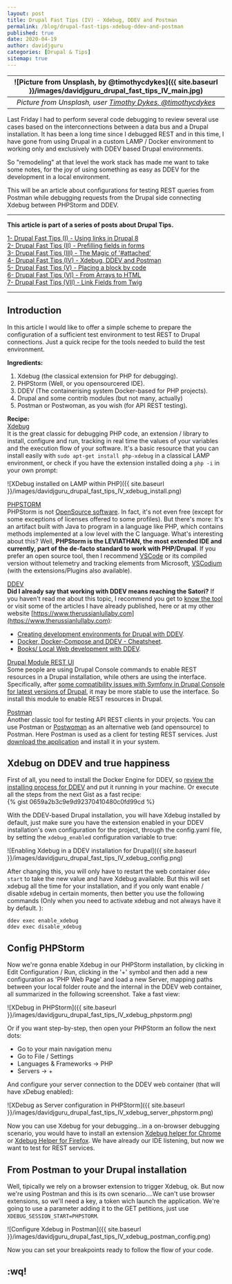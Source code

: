 ```yaml
---
layout: post
title: Drupal Fast Tips (IV) - Xdebug, DDEV and Postman
permalink: /blog/drupal-fast-tips-xdebug-ddev-and-postman
published: true
date: 2020-04-19
author: davidjguru
categories: [Drupal & Tips]
sitemap: true
---
```


| ![Picture from Unsplash, by @timothycdykes]({{ site.baseurl }}/images/davidjguru_drupal_fast_tips_IV_main.jpg) |
|:--:|
| *Picture from Unsplash, user [Timothy Dykes, @timothycdykes](https://unsplash.com/@timothycdykes)* |

Last Friday I had to perform several code debugging to review several use cases based on the interconnections between a data bus and a Drupal installation. It has been a long time since I debugged REST and in this time, I have gone from using Drupal in a custom LAMP / Docker environment to working only and exclusively with DDEV based Drupal environments.  
<!--more-->
So "remodeling" at that level the work stack has made me want to take some notes, for the joy of using something as easy as DDEV for the development in a local environment.  

This will be an article about configurations for testing REST queries from Postman while debugging requests from the Drupal side connecting Xdebug between PHPStorm and DDEV.  

---------------------------------------------------------------------------------------
<!-- /TOC -->
**This article is part of a series of posts about Drupal Tips.**

[1- Drupal Fast Tips (I) - Using links in Drupal 8](https://davidjguru.github.io/blog/drupal-fast-tips-using-links-in-drupal-8)  
[2- Drupal Fast Tips (II) - Prefilling fields in forms](https://davidjguru.github.io/blog/drupal-fast-tips-prefilling-fields-in-forms)  
[3- Drupal Fast Tips (III) - The Magic of '#attached'](https://davidjguru.github.io/blog/drupal-fast-tips-the-magic-of-attached)  
[4- Drupal Fast Tips (IV) - Xdebug, DDEV and Postman](https://davidjguru.github.io/blog/drupal-fast-tips-xdebug-ddev-and-postman)  
[5- Drupal Fast Tips (V) - Placing a block by code](https://davidjguru.github.io/blog/drupal-fast-tips-placing-a-block-by-code)  
[6- Drupal Fast Tips (VI) - From Arrays to HTML](https://davidjguru.github.io/blog/drupal-fast-tips-from-array-to-html)  
[7- Drupal Fast Tips (VII) - Link Fields from Twig](https://davidjguru.github.io/blog/drupal-fast-tips-link-fields-from-twig)  
<!-- /TOC -->

------------------------------------------------------------------------------------------------

## Introduction  

In this article I would like to offer a simple scheme to prepare the configuration of a sufficient test environment to test REST to Drupal connections. Just a quick recipe for the tools needed to build the test environment.  

**Ingredients:**  

1. Xdebug (the classical extension for PHP for debugging).  
2. PHPStorm (Well, or you opensourcered IDE).  
3. DDEV (The containerising system Docker-based for PHP projects).  
4. Drupal and some contrib modules (but not many, actually)  
5. Postman or Postwoman, as you wish (for API REST testing).  


**Recipe:**  
[Xdebug](https://xdebug.org/)  
It is the great classic for debugging PHP code, an extension / library to install, configure and run, tracking in real time the values of your variables and the execution flow of your software. It's a basic resource that you can install easily  with ```sudo apt-get install php-xdebug``` in a classical LAMP environment, or check if you have the extension installed doing a ```php -i``` in your own prompt:  

![XDebug installed on LAMP within PHP]({{ site.baseurl }}/images/davidjguru_drupal_fast_tips_IV_xdebug_install.png)  


[PHPSTORM](https://www.jetbrains.com/phpstorm/)  
PHPStorm is not [OpenSource software](https://en.wikipedia.org/wiki/Open-source_software). In fact, it's not even free (except for some exceptions of licenses offered to some profiles).  But there's more: It's an artifact built with Java to program in a language like PHP, which contains methods implemented at a low level with the C language. What's interesting about this? Well, **PHPStorm is the LEVIATHAN, the most extended IDE and currently, part of the de-facto standard to work with PHP/Drupal**. If you prefer an open source tool, then I recommend [VSCode](https://code.visualstudio.com/Download) or its compiled version without telemetry and tracking elements from Microsoft, [VSCodium](https://github.com/VSCodium/vscodium/releases) (with the extensions/Plugins also available).  

[DDEV](https://ddev.readthedocs.io)  
**Did I already say that working with DDEV means reaching the Satori?** If you haven't read me about this topic, I recommend you get to [know the tool](https://ddev.readthedocs.io/en/stable/) or visit some of the articles I have already published, here or at my other website [https://www.therussianlullaby.com](https://www.therussianlullaby.com):

* [Creating development environments for Drupal with DDEV](https://www.therussianlullaby.com/blog/creating-development-environments-for-drupal-with-ddev/).  
* [Docker, Docker-Compose and DDEV - Cheatsheet](https://www.therussianlullaby.com/blog/docker-docker-compose-and-ddev-cheatsheet/).  
* [Books/ Local Web development with DDEV](https://www.therussianlullaby.com/blog/books-local-web-development-with-ddev-explained/).  


[Drupal Module REST UI](https://www.drupal.org/project/restui)  
Some people are using Drupal Console commands to enable REST resources in a Drupal installation, while others are using the interface.  Specifically, after [some compatibility issues with Symfony in Drupal Console for latest versions of Drupal](https://github.com/hechoendrupal/drupal-console/issues/4230#issuecomment-592991462), it may be more stable to use the interface. So install this module to enable REST resources in Drupal. 

[Postman](https://www.postman.com/)  
Another classic tool for testing API REST clients in your projects. You can use Postman or [Postwoman](https://github.com/liyasthomas/postwoman) as an alternative web (and opensource) to Postman. Here Postman is used as a client for testing REST services. Just [download the application](https://www.postman.com/downloads/) and install it in your system.


## Xdebug on DDEV and true happiness  

First of all, you need to install the Docker Engine for DDEV, so [review the installing process for DDEV](https://ddev.readthedocs.io/en/stable/#installation) and put it running in your machine. Or execute all the steps from the next Gist as a fast recipe:  
{% gist 0659a2b3c9e9d92370410480c0fd99cd %}  

With the DDEV-based Drupal installation, you will have Xdebug installed by default, just make sure you have the extension enabled in your DDEV installation's own configuration for the project, through the config.yaml file, by setting the ``xdebug_enabled`` configuration variable to true:  

![Enabling Xdebug in a DDEV installation for Drupal]({{ site.baseurl }}/images/davidjguru_drupal_fast_tips_IV_xdebug_config.png)  

After changing this, you will only have to restart the web container ```ddev start``` to take the new value and have Xdebug available. But this will set xdebug all the time for your installation, and if you only want enable / disable xdebug in certain moments, then better you use the following commands (Only when you need to activate xdebug and not always have it by default. ):  

```
ddev exec enable_xdebug
ddev exec disable_xdebug
```


## Config PHPStorm

Now we're gonna enable Xdebug in our PHPStorm installation, by clicking in Edit Configuration / Run, clicking in the '+' symbol and then add a new configuration as 'PHP Web Page' and load a new Server, mapping paths between your local folder route and the internal in the DDEV web container, all summarized in the following screenshot. Take a fast view:  

![XDebug in PHPStorm]({{ site.baseurl }}/images/davidjguru_drupal_fast_tips_IV_xdebug_phpstorm.png)  

Or if you want step-by-step, then open your PHPStorm an follow the next dots:  
* Go to your main navigation menu
* Go to File / Settings
* Languages & Frameworks -> PHP 
* Servers -> + 

And configure your server connection to the DDEV web container (that will have xDebug enabled):

![XDebug as Server configuration in PHPStorm]({{ site.baseurl }}/images/davidjguru_drupal_fast_tips_IV_xdebug_server_phpstorm.png)  



Now you can use Xdebug for your debugging...in a on-browser debugging scenario, you would have to install an extension [Xdebug helper for Chrome](https://chrome.google.com/webstore/detail/xdebug-helper/eadndfjplgieldjbigjakmdgkmoaaaoc) or [Xdebug Helper for Firefox](https://addons.mozilla.org/es/firefox/addon/xdebug-helper-for-firefox/). We have already our IDE listening, but now we want to test for REST services. 



## From Postman to your Drupal installation 

Well, tipically we rely on a browser extension to trigger Xdebug, ok. But now we're using Postman and this is its own scenario....We can't use browser extensions, so we'll need a key, a token wich launch the application. We're going to use a parameter adding it to the GET petitions, just use ```XDEBUG_SESSION_START=PHPSTORM```. 

![Configure Xdebug in Postman]({{ site.baseurl }}/images/davidjguru_drupal_fast_tips_IV_xdebug_postman_config.png)

Now you can set your breakpoints ready to follow the flow of your code. 

## :wq!
